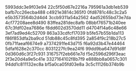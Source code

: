 5993ddc3e9f03e94
22c5f50d67e2216a
795961a3db1eb539
bafb7cc26ecba488
c4921e3814c365f0
0fd8781c48c3c2a5
e5b3573564b2d4d4
3ccb9311a54a2562
4ad52655bd73e7da
4cf77208aee8d490
83ffea281dec8afb
08bbf76571b240ee
67c3fdf02ea7686e
f8dd602d3570dd11
d4704f14a6c48e66
3ef7ad9ed4c52709
863a33cdfcf17039
b5fe57b55b1da113
f86f853dfa2ba9cd
51db88c45c8fd395
2a854f9c218b27c5
0fb71faeaf6674e9
a7374291fe43d715
f6a92d3b47e44464
5dfaf628e2c370cc
8031227fc9ea24f6
99dd9ba647d91d8f
0d360d6c3f27c931
316757f2eb661e7d
f5e2596d296f3eac
2f3e20d4a9e5c41e
3327164102f8b7f9
e888bb8a0657c301
94dd1c811132ec8a
bf5a0ca05fd03e8a
3c5c11126b374b9b
